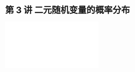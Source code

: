 # 第 3 讲 二元随机变量的概率分布

<object data="概率论与数理统计 第 3 讲.pdf" type="application/pdf" width="150%" height="800">
    <embed src="概率论与数理统计 第 3 讲.pdf" type="application/pdf" />
</object>